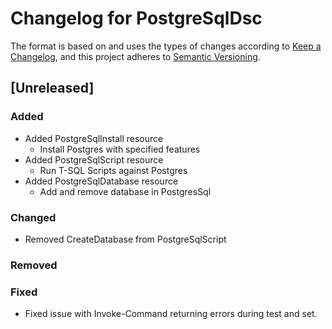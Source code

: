 # Changelog for PostgreSqlDsc

The format is based on and uses the types of changes according to [Keep a Changelog](https://keepachangelog.com/en/1.0.0/),
and this project adheres to [Semantic Versioning](https://semver.org/spec/v2.0.0.html).

## [Unreleased]

### Added

- Added PostgreSqlInstall resource
  - Install Postgres with specified features
- Added PostgreSqlScript resource
  - Run T-SQL Scripts against Postgres
- Added PostgreSqlDatabase resource
  - Add and remove database in PostgresSql

### Changed

- Removed CreateDatabase from PostgreSqlScript

### Removed

### Fixed

- Fixed issue with Invoke-Command returning errors during test and set.
